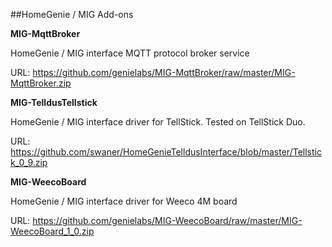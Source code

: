 ##HomeGenie / MIG Add-ons


**MIG-MqttBroker**

  HomeGenie / MIG interface MQTT protocol broker service
  
  URL: https://github.com/genielabs/MIG-MqttBroker/raw/master/MIG-MqttBroker.zip


**MIG-TelldusTellstick**

  HomeGenie / MIG interface driver for TellStick. Tested on TellStick Duo.
  
  URL: https://github.com/swaner/HomeGenieTelldusInterface/blob/master/Tellstick_0_9.zip


**MIG-WeecoBoard**

  HomeGenie / MIG interface driver for Weeco 4M board
  
  URL: https://github.com/genielabs/MIG-WeecoBoard/raw/master/MIG-WeecoBoard_1_0.zip
